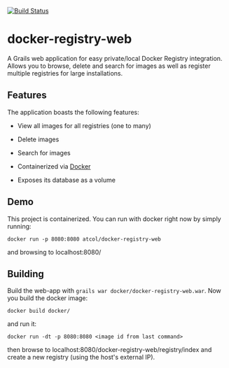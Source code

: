 [![Build Status](https://travis-ci.org/atc-/docker-registry-web.svg?branch=master)](https://travis-ci.org/atc-/docker-registry-web)

docker-registry-web
===================

A Grails web application for easy private/local Docker Registry integration. Allows you to browse, delete and search for images as
well as register multiple registries for large installations.

## Features

The application boasts the following features:

 * View all images for all registries (one to many)

 * Delete images

 * Search for images

 * Containerized via [Docker](https://registry.hub.docker.com/u/atcol/docker-registry-web/)

 * Exposes its database as a volume 

## Demo

This project is containerized. You can run with docker right now by simply running:

	docker run -p 8080:8080 atcol/docker-registry-web

and browsing to localhost:8080/

## Building

Build the web-app with `grails war docker/docker-registry-web.war`. Now you build the docker image:

	docker build docker/

and run it:
	
	docker run -dt -p 8080:8080 <image id from last command>

then browse to localhost:8080/docker-registry-web/registry/index and create a new registry (using the host's external
IP).
